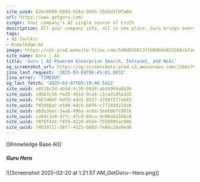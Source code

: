 ```yaml
---
site_uuid: 828c6099-6b9d-428a-9503-15d1d1f97a6d
url: https://www.getguru.com/
zinger: Your company’s AI single source of truth
description: All your company info, all in one place. Guru brings everything together so your teams can find, document, and share knowledge instantly.
tags:
- AI-Toolkit
- Knowledge-AI
image: https://cdn.prod.website-files.com/5d8d029013ffd80bbb91320d/67a65c0c4ad3942cc0631529_OG-1%20(2).avif
site_name: Guru | AI
title: 'Guru | AI-Powered Enterprise Search, Intranet, and Wiki'
og_screenshot_url: https://og-screenshots-prod.s3.amazonaws.com/1366x768/80/false/42a6d83228ad764faf3ae0015e437e78dbdd92f475c9cd4fd5814e37cde8aaca.jpeg
jina_last_request: '2025-03-09T06:45:01.003Z'
jina_error: 'TIMEOUT'
og_last_fetch: '2025-03-07T05:19:46.541Z'
site_uuid: a4118c2d-ab5d-4c38-b939-ab34964a8d2b
site_uuid: cdbb3c56-fed5-401d-9ca4-c1cad145a3d3
site_uuid: f407d04f-bd59-4dd1-8227-3789f277ab03
site_uuid: f93d88ac-e588-44c6-b6f6-c7714dd22da6
site_uuid: a6de3eec-3aa6-49ba-ac6d-5ee60b7c861b
site_uuid: ca0dc1e0-477c-4fc8-84ca-4c09a8d160c0
site_uuid: f076f42e-f459-4220-8feb-7559995ac90b
site_uuid: 74b39111-58f7-4525-b68d-7e8dc28a9ed0
---
```

[[Knowledge Base AI]]

##### Guru Hero
![[Screenshot 2025-02-20 at 1.21.57 AM_GetGuru--Hero.png]]
